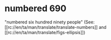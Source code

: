 # numbered 690

"numbered six hundred ninety people" (See: [[rc://en/ta/man/translate/translate-numbers]] and [[rc://en/ta/man/translate/figs-ellipsis]])

